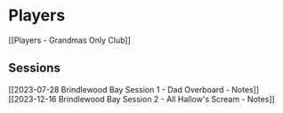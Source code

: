 # Players
[[Players - Grandmas Only Club]]
## Sessions
[[2023-07-28 Brindlewood Bay Session 1 - Dad Overboard - Notes]]
[[2023-12-16 Brindlewood Bay Session 2 - All Hallow's Scream - Notes]]